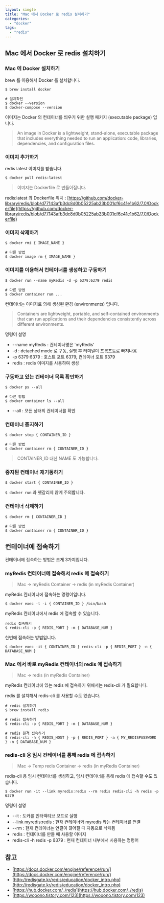 ```yaml
---
layout: single
title: "Mac 에서 Docker 로 redis 설치하기"
categories:
  - "docker"
tags:
  - "redis"
---
```


## Mac 에서 Docker 로 redis 설치하기

### Mac 에 Docker 설치하기

brew 를 이용해서 Docker 를 설치합니다.

```shell
$ brew install docker

# 설치확인
$ docker --version
$ docker-compose --version
```

이미지는 Docker 의 컨테이너를 띄우기 위한 실행 패키지 (executable package) 입니다.

> An image in Docker is a lightweight, stand-alone, executable package that includes everything needed to run an application: code, libraries, dependencies, and configuration files.

### 이미지 추가하기

redis latest 이미지를 받습니다.

```shell
$ docker pull redis:latest
```

> 이미지는 Dockerfile 로 만들어집니다.


redis:latest 의 Dockerfile 위치 : [https://github.com/docker-library/redis/blob/d77143afb3dc8d0b05225ab23b001cf6c41e1b62/7.0/Dockerfile](https://github.com/docker-library/redis/blob/d77143afb3dc8d0b05225ab23b001cf6c41e1b62/7.0/Dockerfile)

### 이미지 삭제하기

```shell
$ docker rmi { IMAGE_NAME }

# 다른 방법
$ docker image rm { IMAGE_NAME }
```

### 이미지를 이용해서 컨테이너를 생성하고 구동하기

```shell
$ docker run --name myRedis -d -p 6379:6379 redis

# 다른 방법
$ docker container run ...
```

컨테이너는 이미지로 의해 생성된 환경 (environments) 입니다.

> Containers are lightweight, portable, and self-contained environments that can run applications and their dependencies consistently across different environments.

명령어 설명
- --name myRedis : 컨테이너명은 'myRedis'
- -d : detached mode 로 구동, 실행 후 터미널이 프롬프트로 빠져나옴
- -p 6379:6379 : 호스트 포트 6379, 컨테이너 포트 6379
- redis : redis 이미지를 사용하여 생성 

### 구동하고 있는 컨테이너 목록 확인하기

```shell
$ docker ps --all

# 다른 방법
$ docker container ls --all
```

- --all : 모든 상태의 컨테이너를 확인

### 컨테이너 중지하기

```shell
$ docker stop { CONTAINER_ID }

# 다른 방법
$ docker container rm { CONTAINER_ID }
```

> CONTAINER_ID 대신 NAME 도 가능합니다.

### 중지된 컨테이너 재기동하기

```shell
$ docker start { CONTAINER_ID }
```

`$ docker run` 과 헷갈리지 않게 주의합니다.

### 컨테이너 삭제하기

```shell
$ docker rm { CONTAINER_ID }

# 다른 방법
$ docker container rm { CONTAINER_ID }
```


## 컨테이너에 접속하기

컨테이너에 접속하는 방법은 크게 3가지입니다.

### myRedis 컨테이너에 접속해서 redis 에 접속하기

> Mac -> myRedis Container -> redis (in myRedis Container)

myRedis 컨테이너에 접속하는 명령어입니다.

```shell
$ docker exec -t -i { CONTAINER_ID } /bin/bash
```

myRedis 컨테이너에서 redis 에 접속할 수 있습니다.

```shell
redis 접속하기
$ redis-cli -p { REDIS_PORT } -n { DATABASE_NUM }
```

한번에 접속하는 방법입니다.

```shell
$ docker exec -it { CONTAINER_ID } redis-cli -p { REDIS_PORT } -n { DATABASE_NUM }
```

### Mac 에서 바로 myRedis 컨테이너의 redis 에 접속하기

> Mac -> redis (in myRedis Container)

myRedis 컨테이너에 있는 redis 에 접속하기 위해서는 redis-cli 가 필요합니다.

redis 를 설치해서 redis-cli 를 사용할 수도 있습니다.

```shell
# redis 설치하기
$ brew install redis

# redis 접속하기
$ redis-cli -p { REDIS_PORT } -n { DATABASE_NUM }

# redis 원격 접속하기
$ redis-cli -h { REDIS_HOST } -p { REDIS_PORT } -a { MY_REDISPASSWORD } -n { DATABASE_NUM }
```

### redis-cli 용 임시 컨테이너를 통해 redis 에 접속하기

> Mac -> Temp redis Container -> redis (in myRedis Container)

redis-cli 용 임시 컨테이너를 생성하고, 임시 컨테이너를 통해 redis 에 접속할 수도 있습니다.

```shell
$ docker run -it --link myredis:redis --rm redis redis-cli -h redis -p 6379
```

명령어 설명

- --it : 도커를 인터랙티브 모드로 실행
- --link myredis:redis : 현재 컨테이너와 myredis 라는 컨테이너를 연결
- --rm : 현재 컨테이너는 연결이 끊어질 때 자동으로 삭제됨
- redis : 컨테이너를 만들 때 사용할 이미지
- redis-cli -h redis -p 6379 : 현재 컨테이너 내부에서 사용하는 명령어


## 참고

- [https://docs.docker.com/engine/reference/run/](https://docs.docker.com/engine/reference/run/)
- [http://redisgate.kr/redis/education/docker_intro.php](http://redisgate.kr/redis/education/docker_intro.php)
- [https://hub.docker.com/_/redis](https://hub.docker.com/_/redis)
- [https://wooono.tistory.com/123](https://wooono.tistory.com/123)
